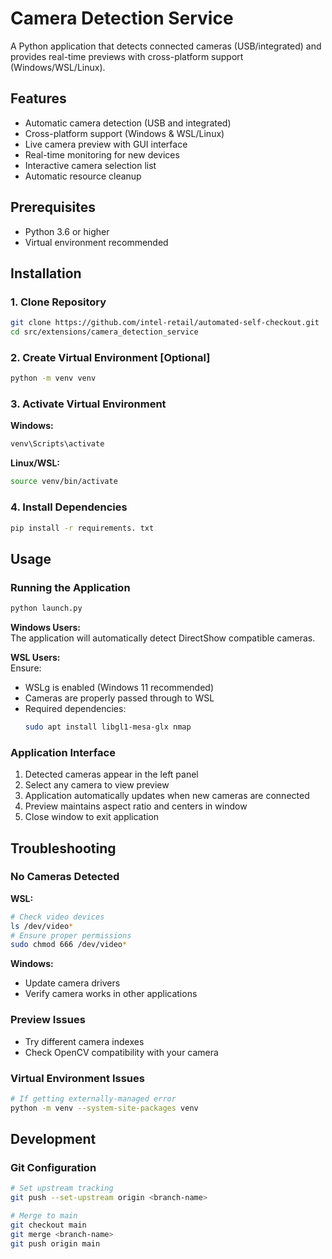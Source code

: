 # Camera Detection Service

A Python application that detects connected cameras (USB/integrated) and provides real-time previews with cross-platform support (Windows/WSL/Linux).

## Features
- Automatic camera detection (USB and integrated)
- Cross-platform support (Windows & WSL/Linux)
- Live camera preview with GUI interface
- Real-time monitoring for new devices
- Interactive camera selection list
- Automatic resource cleanup

## Prerequisites
- Python 3.6 or higher
- Virtual environment recommended

## Installation

### 1. Clone Repository
```bash
git clone https://github.com/intel-retail/automated-self-checkout.git
cd src/extensions/camera_detection_service
```

### 2. Create Virtual Environment [Optional]
```bash
python -m venv venv
```

### 3. Activate Virtual Environment
**Windows:**
```cmd
venv\Scripts\activate
```

**Linux/WSL:**
```bash
source venv/bin/activate
```

### 4. Install Dependencies
```bash
pip install -r requirements. txt 
```

## Usage

### Running the Application
```bash
python launch.py
```

**Windows Users:**  
The application will automatically detect DirectShow compatible cameras.

**WSL Users:**  
Ensure:
- WSLg is enabled (Windows 11 recommended)
- Cameras are properly passed through to WSL
- Required dependencies:
  ```bash
  sudo apt install libgl1-mesa-glx nmap
  ```

### Application Interface
1. Detected cameras appear in the left panel
2. Select any camera to view preview
3. Application automatically updates when new cameras are connected
4. Preview maintains aspect ratio and centers in window
5. Close window to exit application

## Troubleshooting

### No Cameras Detected
**WSL:**
```bash
# Check video devices
ls /dev/video*
# Ensure proper permissions
sudo chmod 666 /dev/video*
```

**Windows:**
- Update camera drivers
- Verify camera works in other applications

### Preview Issues
- Try different camera indexes
- Check OpenCV compatibility with your camera

### Virtual Environment Issues
```bash
# If getting externally-managed error
python -m venv --system-site-packages venv
```

## Development

### Git Configuration
```bash
# Set upstream tracking
git push --set-upstream origin <branch-name>

# Merge to main
git checkout main
git merge <branch-name>
git push origin main
```

